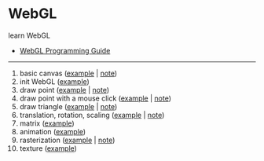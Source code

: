 # WebGL
learn WebGL

- [WebGL Programming Guide](https://sites.google.com/site/webglbook/)

-----

1. basic canvas ([example](00_canvas.html) | [note](doc/00_canvas.md))
2. init WebGL ([example](01_init_webgl.html))
3. draw point ([example](02_draw_point.html) | [note](doc/02_draw_point.md))
4. draw point with a mouse click ([example](03_click_point.html) | [note](doc/03_click_point.md))
5. draw triangle ([example](04_draw_triangle.html) | [note](doc/04_draw_triangle.md))
6. translation, rotation, scaling ([example](05_translation_rotation_scaling.html) | [note](doc/05_translation_rotation_scaling.md))
7. matrix ([example](06_matrix.html))
8. animation ([example](07_animation.html))
9. rasterization ([example](08_rasterization.html) | [note](doc/08_rasterization.md))
10. texture ([example](09_texture.html))